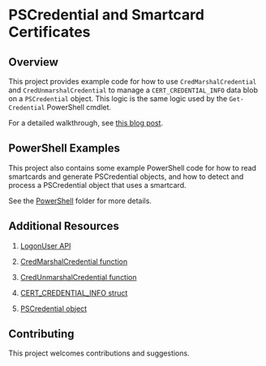 # PSCredential and Smartcard Certificates 

## Overview

This project provides example code for how to use `CredMarshalCredential` and `CredUnmarshalCredential` to manage 
a `CERT_CREDENTIAL_INFO` data blob on a `PSCredential` object. This logic is the same logic used by the 
`Get-Credential` PowerShell cmdlet. 

For a detailed walkthrough, see [this blog post](https://blogs.technet.microsoft.com/heyscriptingguy/2017/12/15/powershell-support-for-certificate-credentials/).

## PowerShell Examples

This project also contains some example PowerShell code for how to read smartcards and generate PSCredential objects, and how to detect and process a PSCredential object that uses a smartcard. 

See the [PowerShell](./PowerShell) folder for more details. 

## Additional Resources 

1. [LogonUser API](https://msdn.microsoft.com/en-us/library/windows/desktop/aa378184(v=vs.85).aspx)

2. [CredMarshalCredential function](https://msdn.microsoft.com/en-us/library/windows/desktop/aa374801(v=vs.85).aspx)

3. [CredUnmarshalCredential function](https://msdn.microsoft.com/en-us/library/windows/desktop/aa375184(v=vs.85).aspx)

4. [CERT_CREDENTIAL_INFO struct](https://msdn.microsoft.com/en-us/library/windows/desktop/aa374753(v=vs.85).aspx)

5. [PSCredential object](https://docs.microsoft.com/en-us/dotnet/api/system.management.automation.pscredential?view=powershellsdk-1.1.0)

## Contributing

This project welcomes contributions and suggestions. 
